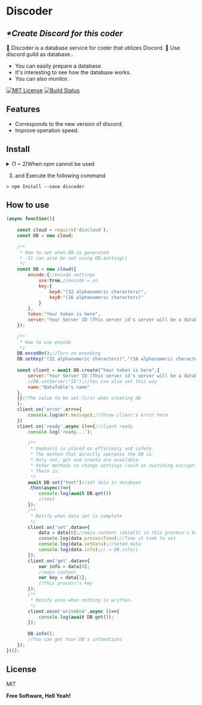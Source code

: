 # Discoder
## _\*Create Discord for this coder_

📜 Discoder is a database service for coder that utilizes Discord.
📜 Use discord guild as database..

- You can easily prepare a database.
- It's interesting to see how the database works. 
- You can also monitor.


[![MIT License](http://img.shields.io/badge/license-MIT-blue.svg?style=flat)](LICENSE)   [![Build Status](https://travis-ci.org/KOU00000-github/discoder.svg?branch=main)](https://travis-ci.org/KOU00000-github/discoder.svg?branch=main)

## Features

- Corresponds to the new version of discord.
- Improve operation speed.

## Install
<details><summary> (1 ~ 2)When npm cannot be used</summary><div>

1. Make npm commands available
[install with node.js](https://nodejs.org/en/download/ "nodejs")
2. Move to the location you want to install.
format
`> cd <directory path>`
example
`> cd C:/Users/DISCORD/Desktop/project/`

</div></details>

3. and Execute the following command
```
> npm Install --save discoder
```

## How to use

```js
(async function(){
 
    const cloud = require('discloud');
    const DB = new cloud;
 
    /**
     * How to set when DB is generated
     * -It can also be set using DB.setting()
     */
    const DB = new cloud({
        encode:{//encode settings
            use:true,//encode = on
            key:{
                keyA:"(32 alphanumeric characters)",
                keyB:"(16 alphanumeric characters)"
            }
        },
        token:"Your token is here",
        server:"Your Server ID (This server id's server will be a database)"
    });
 
    /**
     * How to use encode
     */
    DB.encodOn();//Turn on encoding
    DB.setKey("(32 alphanumeric characters)","(16 alphanumeric characters)");//set key
 
    const client = await DB.create("Your token is here",{
        server:"Your Server ID (This server id's server will be a database)",
        //DB.setServer("ID");//You can also set this way
        name:"DataTable's name"
    },
    {}//The value to be set first when creating db
    );
    client.on('error',err=>{
        console.log(err.message);//throw client's error here
    })
    client.on('ready',async ()=>{//client ready
        console.log('ready...');
 
        /**
         * Emphasis is placed on efficiency and safety.
         * The method that directly operates the DB is
         * Only set, get and create are available.
         * Other methods to change settings (such as switching encryption)
         * There is.
         */
        await DB.set("text")//set data in database
        .then(async()=>{
            console.log(await DB.get())
            //text
        }); 
        /**
         * Notify when data set is complete
         */
        client.on('set',data=>{
            data = data[0];//main content (data[1] is this process's key)
            console.log(data.processTime);//Time it took to set
            console.log(data.setData);//Seted data
            console.log(data.info);// = DB.info()
        });
        client.on('get',data=>{
            var info = data[0];
            //main content
            var key = data[1];
            //this process's key
        });
        /**
         * Notify once when nothing is written.
         */
        client.once('writeEnd',async ()=>{
            console.log(await DB.get());
        });
 
        DB.info();
        //You can get Your DB's infomations
    });
})();
```

## License

MIT

**Free Software, Hell Yeah!**
